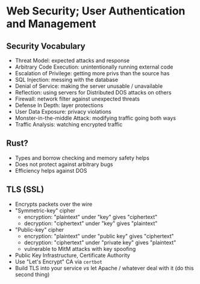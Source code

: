 # Web Security; User Authentication and Management

## Security Vocabulary

* Threat Model: expected attacks and response
* Arbitrary Code Execution: unintentionally running external code
* Escalation of Privilege: getting more privs than the source has
* SQL Injection: messing with the database
* Denial of Service: making the server unusable /
  unavailable
* Reflection: using servers for Distributed DOS attacks on others
* Firewall: network filter against unexpected threats
* Defense In Depth: layer protections
* User Data Exposure: privacy violations
* Monster-in-the-middle Attack: modifying traffic going both ways
* Traffic Analysis: watching encrypted traffic

## Rust?

* Types and borrow checking and memory safety helps
* Does not protect against arbitrary bugs
* Efficiency helps against DOS

## TLS (SSL)

* Encrypts packets over the wire
* "Symmetric-key" cipher
  * encryption: "plaintext" under "key" gives "ciphertext"
  * decryption: "ciphertext" under "key" gives "plaintext"
* "Public-key" cipher
  * encryption: "plaintext" under "public key" gives "ciphertext"
  * decryption: "ciphertext" under "private key" gives "plaintext"
  * vulnerable to MitM attacks with key spoofing
* Public Key Infrastructure, Certificate Authority
* Use "Let's Encrypt" CA via `certbot`
* Build TLS into your service *vs* let Apache / whatever
  deal with it (do this second thing)
